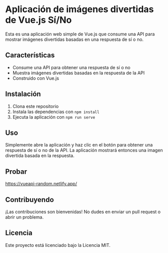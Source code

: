 # Aplicación de imágenes divertidas de Vue.js Sí/No

Esta es una aplicación web simple de Vue.js que consume una API para mostrar imágenes divertidas basadas en una respuesta de sí o no.

## Características

- Consume una API para obtener una respuesta de sí o no
- Muestra imágenes divertidas basadas en la respuesta de la API
- Construido con Vue.js

## Instalación

1. Clona este repositorio
2. Instala las dependencias con `npm install`
3. Ejecuta la aplicación con `npm run serve`

## Uso

Simplemente abre la aplicación y haz clic en el botón para obtener una respuesta de sí o no de la API. La aplicación mostrará entonces una imagen divertida basada en la respuesta.

## Probar

https://vueapi-random.netlify.app/

## Contribuyendo

¡Las contribuciones son bienvenidas! No dudes en enviar un pull request o abrir un problema.

## Licencia

Este proyecto está licenciado bajo la Licencia MIT.
